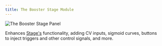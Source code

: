 ```yaml
---
title: The Booster Stage Module
---
```

![The Booster Stage Panel](panel.svg)

Enhances [Stage's](/modules/stage/) functionality,
adding CV inputs,
sigmoid curves,
buttons to inject triggers and other control signals,
and more.
